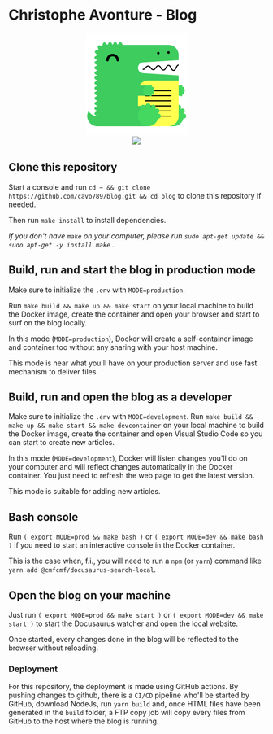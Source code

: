 # Christophe Avonture - Blog

<div align="center">
<img width="200" src="https://raw.githubusercontent.com/cavo789/blog/main/static/img/docusaurus.png" />
</div>

<div align="center">
<img src="https://img.shields.io/badge/dynamic/json?style=for-the-badge&logo=meta&color=blueviolet&label=Docusaurus&query=peerDependencies%5B%22%40docusaurus%2Fcore%22%5D&url=https%3A%2F%2Fraw.githubusercontent.com%2Fcavo789%2Fblog%2Fmain%2Fpackage.json" />
</div>

## Clone this repository

Start a console and run `cd ~ && git clone https://github.com/cavo789/blog.git && cd blog` to clone this repository if needed.

Then run `make install` to install dependencies.

*If you don't have `make` on your computer, please run  `sudo apt-get update && sudo apt-get -y install make` .*

## Build, run and start the blog in production mode

Make sure to initialize the `.env` with `MODE=production`.

Run `make build && make up && make start` on your local machine to build the Docker image, create the container and open your browser and start to surf on the blog locally.

In this mode (`MODE=production`), Docker will create a self-container image and container too without any sharing with your host machine.

This mode is near what you'll have on your production server and use fast mechanism to deliver files.

## Build, run and open the blog as a developer

Make sure to initialize the `.env` with `MODE=development`.
Run `make build && make up && make start && make devcontainer` on your local machine to build the Docker image, create the container and open Visual Studio Code so you can start to create new articles.

In this mode (`MODE=development`), Docker will listen changes you'll do on your computer and will reflect changes automatically in the Docker container. You just need to refresh the web page to get the latest version.

This mode is suitable for adding new articles.

## Bash console

Run `( export MODE=prod && make bash )` or `( export MODE=dev && make bash )` if you need to start an interactive console in the Docker container.

This is the case when, f.i., you will need to run a `npm` (or `yarn`) command like `yarn add @cmfcmf/docusaurus-search-local`.

## Open the blog on your machine

Just run `( export MODE=prod && make start )` or `( export MODE=dev && make start )` to start the Docusaurus watcher and open the local website.

Once started, every changes done in the blog will be reflected to the browser without reloading.

### Deployment

For this repository, the deployment is made using GitHub actions. By pushing changes to github, there is a `CI/CD` pipeline who'll be started by GitHub, download NodeJs, run `yarn build` and, once HTML files have been generated in the `build` folder, a FTP copy job will copy every files from GitHub to the host where the blog is running.
